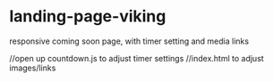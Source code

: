 # landing-page-viking
responsive coming soon page, with timer setting and media links

//open up countdown.js to adjust timer settings
//index.html to adjust images/links

